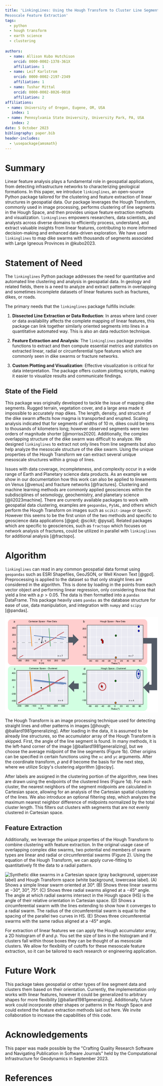 ```yaml
---
title: 'LinkingLines: Using the Hough Transform to Cluster Line Segments and
Mesoscale Feature Extraction'
tags:
  - python
  - hough transform
  - earth science
  - clustering

authors:
  - name: Allison Kubo Hutchison
    orcid: 0000-0002-1378-361X
    affiliation: 1
  - name: Leif Karlstrom
    orcid: 0000-0002-2197-2349
    affiliation: 1
  - name: Tushar Mittal
    orcid: 0000-0002-8026-0018
    affiliation: 2
affiliations:
 - name: University of Oregon, Eugene, OR, USA
   index: 1
 - name: Pennsylvania State University, University Park, PA, USA
   index: 2
date: 5 October 2023
bibliography: paper.bib
header-includes:
  - \usepackage{amsmath}
---
```


# Summary

Linear feature analysis plays a fundamental role in geospatial applications, from detecting infrastructure networks to characterizing geological formations. In this paper, we introduce `linkinglines`, an open-source Python package tailored for the clustering and feature extraction of linear structures in geospatial data. Our package leverages the Hough Transform, commonly used in image processing, performs clustering of line segments in the Hough Space, and then provides unique feature extraction methods and visualization. `linkinglines` empowers researchers, data scientists, and analysts across diverse domains to efficiently process, understand, and extract valuable insights from linear features, contributing to more informed decision-making and enhanced data-driven exploration. We have used `linkinglines` to map dike swarms with thousands of segments associated with Large Igneous Provinces in @kubo2023.

# Statement of Need

The `linkinglines` Python package addresses the need for quantitative and automated line clustering and analysis in geospatial data. In geology and related fields, there is a need to analyze and extract patterns in overlapping and sometimes incomplete datasets of linear features such as fractures, dikes, or roads.

The primary needs that the `linkinglines` package fulfills include:

1. **Dissected Line Extraction or Data Reduction**: In areas where land cover or data availability affects the complete mapping of linear features, this package can link together similarly oriented segments into lines in a quantitative automated way. This is also an data reduction technique.

2. **Feature Extraction and Analysis**: The `linkinglines` package provides functions to extract and then compute essential metrics and statistics on extracted linear, radial or circumferential type features which are commonly seen in dike swarms or fracture networks.

3. **Custom Plotting and Visualization**: Effective visualization is critical for data interpretation. The package offers custom plotting scripts, making it easier to visualize results and communicate findings.

## State of the Field

This package was originally developed to tackle the issue of mapping dike segments. Rugged terrain, vegetation cover, and a large area made it impossible to accurately map dikes. The length, density, and structure of the dike swarm affects how magma is transported and erupted. Scaling analysis indicated that for segments of widths of 10 m, dikes could be tens to thousands of kilometers long; however observed segments were two orders of magnitude shorter [@morriss2020]. Additionally, the complex overlapping structure of the dike swarm was difficult to analyze. We designed `linkinglines` to extract not only lines from line segments but also help analyze the mesoscale structure of the dike swarm. Using the unique properties of the Hough Transform we can extract several unique mesoscale structures within a group of lines.

Issues with data coverage, incompleteness, and complexity occur in a wide range of Earth and Planetary science data products. As an example we show in our documentation how this work can also be applied to lineaments on Venus [@venus] and fracture networks [@fractures]. Clustering and machine learning methods are commonly applied geosciences within the subdisciplines of seismology, geochemistry, and planetary science [@li2023machine]. There are currently available packages to work with geospatial data clustering, examples are `geopandas`, `PySAL`, and others which perform the Hough Transform on images such as `scikit-image` or `OpenCV`. However this seems to be the first union of the two methods and specific to geoscience data applications [@gpd; @scikit; @pysal]. Related packages which are specific to geosciences, such as `fractopo` which focuses on network analysis of fractures, could be utilized in parallel with `linkinglines` for additional analysis [@fractopo].

# Algorithm

`linkinglines` can read in any common geospatial data format using `geopandas` such as ESRI Shapefiles, GeoJSON, or Well Known Text [@gpd]. Preprocessing is applied to the dataset so that only straight lines are considered in the algorithm. This is done by loading in the points from each vector object and performing linear regression, only considering those that yield a line with a $p>0.05$. The data is then formatted into a `pandas` DataFrame. This package heavily uses `pandas` as the database structure for ease of use, data manipulation, and integration with `numpy` and `scipy` [@pandas].

![Dike linking algorithm using the Hough Transform. First, raw data in Cartesian space is converted into Hough space (a and b). Agglomerative clustering is then performed on the data in Hough coordinates (d). In this example, there are four dikes in total and two (red and blue) clusters. The clusters are redrawn by connecting the endpoints of the segments in the cluster (c).](houghexamplefig1.png)

The Hough Transform is an image processing technique used for detecting straight lines and other patterns in images [@hough; @ballard1981generalizing]. After loading in the data, it is assumed to be already line structures, so the accumulator array of the Hough Transform is skipped. First, the angle of the line segment is found. In many methods, it is the left-hand corner of the image [@ballard1981generalizing], but we choose the average midpoint of the line segments (Figure 1b). Other origins can be specified in certain functions using the `xc` and `yc` arguments. After the coordinate transform, $\rho$ and $\theta$ become the basis for the next step, where we utilize Scipy's clustering algorithm [@scipy].

After labels are assigned in the clustering portion of the algorithm, new lines are drawn using the endpoints of the clustered lines (Figure 1d). For each cluster, the nearest neighbors of the segment midpoints are calculated in Cartesian space, allowing for an analysis of the Cartesian spatial clustering of the lines. We also introduce an optional filtering step, which analyzes the maximum nearest neighbor difference of midpoints normalized by the total cluster length. This filters out clusters with segments that are not evenly clustered in Cartesian space.

## Feature Extraction

Additionally, we leverage the unique properties of the Hough Transform to combine clustering with feature extraction. In the original usage case of overlapping complex dike swarms, two potential end members of swarm types are linear and radial or circumferential swarms (Figure 2). Using the equation of the Hough Transform, we can apply curve-fitting to quantitatively fit the data to a radial pattern.

![Synthetic dike swarms in a Cartesian space (gray background, uppercase label) and Hough Transform space (white background, lowercase label). (A) Shows a simple linear swarm oriented at 30°. (B) Shows three linear swarms at −30°, 30°, 75°. (C) Shows three radial swarms aligned at a −45° angle. The angle at which radial swarms intersect in the Hough space (HS) is the angle of their relative orientation in Cartesian space. (D) Shows a circumferential swarm with the lines extending to show how it converges to a radial swarm. The radius of the circumferential swarm is equal to the spacing of the parallel two curves in HS. (E) Shows three circumferential swarms with the same radius aligned at a -45° angle.](SyntheticsInkscape.png)

For extraction of linear features we can apply the Hough accumulator array, a 2D histogram of $\theta$ and $\rho$. You set the size of bins in the histogram and if clusters fall within those boxes they can be thought of as mesoscale clusters. We allow for flexibility of cutoffs for these mesoscale feature extraction, so it can be tailored to each research or engineering application.


# Future Work

This package takes geospatial or other types of line segment data and clusters them based on their orientation. Currently, the implementation only works with linear features, however it could be generalized to arbitrary shapes for more flexibility [@ballard1981generalizing]. Additionally, future work could incorporate other shapes or patterns in the Hough Space and could extend the feature extraction methods laid out here. We invite collaboration to increase the capabilities of this code.

# Acknowledgements

This paper was made possible by the "Crafting Quality Research Software and Navigating Publication in Software Journals" held by the Computational Infrastructure for Geodynamics in September 2023.

# References
